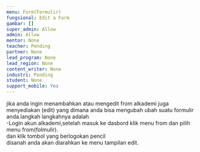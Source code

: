 ```yaml
---
menu: Form(Formulir)
fungsional: Edit a Form
gambar: []
super_admin: Allow
admin: Allow
mentor: None
teacher: Pending
partner: None
lead_program: None
lead_region: None
content_writer: None
industri: Pending
student: None
support_mobile: Yes
---
```

j﻿ika anda ingin menambahkan atau mengedit from alkademi juga menyediakan (edit) yang dimana anda bisa mengubah ubah suatu formulir anda.langkah langkahnya adalah \
 -L﻿ogin akun alkademi,setelah masuk ke dasbord klik menu from dan pilih menu from(folmulir).\
  d﻿an klik tombol yang berlogokan pencil\
d﻿isanah anda akan diarahkan ke menu tampilan edit.
